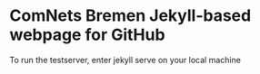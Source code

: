 ComNets Bremen Jekyll-based webpage for GitHub
==============================================

To run the testserver, enter jekyll serve on your local machine
